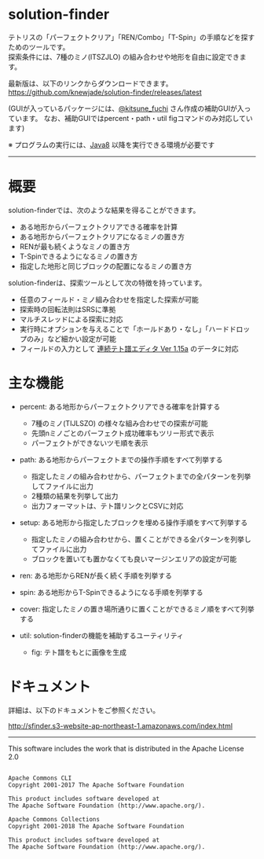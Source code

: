 # solution-finder

テトリスの「パーフェクトクリア」「REN/Combo」「T-Spin」の手順などを探すためのツールです。  
探索条件には、7種のミノ(ITSZJLO) の組み合わせや地形を自由に設定できます。

最新版は、以下のリンクからダウンロードできます。  
https://github.com/knewjade/solution-finder/releases/latest  

(GUIが入っているパッケージには、[@kitsune_fuchi](https://twitter.com/kitsune_fuchi) さん作成の補助GUIが入っています。
なお、補助GUIではpercent・path・util figコマンドのみ対応しています)  

※ プログラムの実行には、[Java8](https://www.java.com/ja/download/) 以降を実行できる環境が必要です

----

# 概要

solution-finderでは、次のような結果を得ることができます。

* ある地形からパーフェクトクリアできる確率を計算
* ある地形からパーフェクトクリアになるミノの置き方
* RENが最も続くようなミノの置き方
* T-Spinできるようになるミノの置き方
* 指定した地形と同じブロックの配置になるミノの置き方

solution-finderは、探索ツールとして次の特徴を持っています。

* 任意のフィールド・ミノ組み合わせを指定した探索が可能
* 探索時の回転法則はSRSに準拠
* マルチスレッドによる探索に対応
* 実行時にオプションを与えることで「ホールドあり・なし」「ハードドロップのみ」など細かい設定が可能
* フィールドの入力として [連続テト譜エディタ Ver 1.15a](http://fumen.zui.jp) のデータに対応


# 主な機能

* percent: ある地形からパーフェクトクリアできる確率を計算する
    - 7種のミノ(TIJLSZO) の様々な組み合わせでの探索が可能
    - 先頭nミノごとのパーフェクト成功確率もツリー形式で表示
    - パーフェクトができないツモ順を表示

* path: ある地形からパーフェクトまでの操作手順をすべて列挙する
    - 指定したミノの組み合わせから、パーフェクトまでの全パターンを列挙してファイルに出力
    - 2種類の結果を列挙して出力
    - 出力フォーマットは、テト譜リンクとCSVに対応

* setup: ある地形から指定したブロックを埋める操作手順をすべて列挙する
    - 指定したミノの組み合わせから、置くことができる全パターンを列挙してファイルに出力
    - ブロックを置いても置かなくても良いマージンエリアの設定が可能

* ren: ある地形からRENが長く続く手順を列挙する

* spin: ある地形からT-Spinできるようになる手順を列挙する

* cover: 指定したミノの置き場所通りに置くことができるミノ順をすべて列挙する

* util: solution-finderの機能を補助するユーティリティ
   - fig: テト譜をもとに画像を生成


# ドキュメント

詳細は、以下のドキュメントをご参照ください。

http://sfinder.s3-website-ap-northeast-1.amazonaws.com/index.html


------

This software includes the work that is distributed in the Apache License 2.0

```

Apache Commons CLI
Copyright 2001-2017 The Apache Software Foundation

This product includes software developed at
The Apache Software Foundation (http://www.apache.org/).
```

```
Apache Commons Collections
Copyright 2001-2018 The Apache Software Foundation

This product includes software developed at
The Apache Software Foundation (http://www.apache.org/).
```
